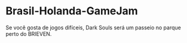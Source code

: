# Brasil-Holanda-GameJam

Se você gosta de jogos difíceis, Dark Souls será um passeio no parque perto do BRIEVEN.
